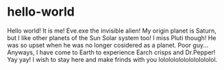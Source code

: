 # hello-world

Hello world! It is me! Eve.exe the invisible alien! My origin planet is Saturn, but I like other planets of the Sun Solar system too! I miss Pluti though! He was so upset when he was no longer cosidered as a planet. Poor guy... Anyways, I have come to Earth to experience Earch crisps and Dr.Pepper! Yay yay! I wish to stay here and make frinds with you lololololololololololol. 
